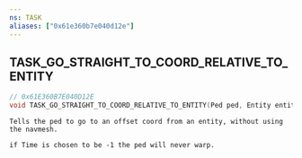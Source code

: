 ```yaml
---
ns: TASK
aliases: ["0x61e360b7e040d12e"]
---
```

## TASK_GO_STRAIGHT_TO_COORD_RELATIVE_TO_ENTITY

```c
// 0x61E360B7E040D12E
void TASK_GO_STRAIGHT_TO_COORD_RELATIVE_TO_ENTITY(Ped ped, Entity entity, Vector3 Offset, float MoveBlendRatio, int Time);
```

```
Tells the ped to go to an offset coord from an entity, without using the navmesh.

if Time is chosen to be -1 the ped will never warp.
```
